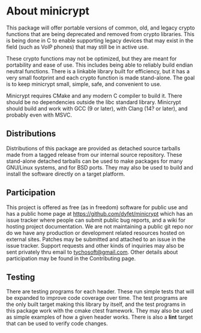 # About minicrypt

This package will offer portable versions of common, old, and legacy crypto
functions that are being deprecated and removed from crypto libraries. This
is being done in C to enable supporting legacy devices that may exist in the
field (such as VoIP phones) that may still be in active use.

These crypto functions may not be optimized, but they are meant for portability
and ease of use. This includes being able to reliably build endian neutral
functions. There is a linkable library built for efficiency, but it has a very
small footprint and each crypto function is made stand-alone. The goal is to
keep minicrypt small, simple, safe, and convenient to use.

Minicrypt requires CMake and any modern C compiler to build it. There should be
no dependencies outside the libc standard library. Minicrypt  should build and
work with GCC (9 or later), with Clang (14? or later), and probably even with
MSVC.

## Distributions

Distributions of this package are provided as detached source tarballs made
from a tagged release from our internal source repository. These stand-alone
detached tarballs can be used to make packages for many GNU/Linux systems, and
for BSD ports. They may also be used to build and install the software directly
on a target platform.

## Participation

This project is offered as free (as in freedom) software for public use and has
a public home page at https://github.com/dyfet/minicrypt which has an issue
tracker where people can submit public bug reports, and a wiki for hosting
project documentation. We are not maintaining a public git repo nor do we have
any production or development related resources hosted on external sites.
Patches may be submitted and attached to an issue in the issue tracker. Support
requests and other kinds of inquiries may also be sent privately thru email to
tychosoft@gmail.com. Other details about participation may be found in the
Contributing page.

## Testing

There are testing programs for each header. These run simple tests that will be
expanded to improve code coverage over time. The test programs are the only
built target making this library by itself, and the test programs in this
package work with the cmake ctest framework. They may also be used as simple
examples of how a given header works. There is also a **lint** target that can
be used to verify code changes.
